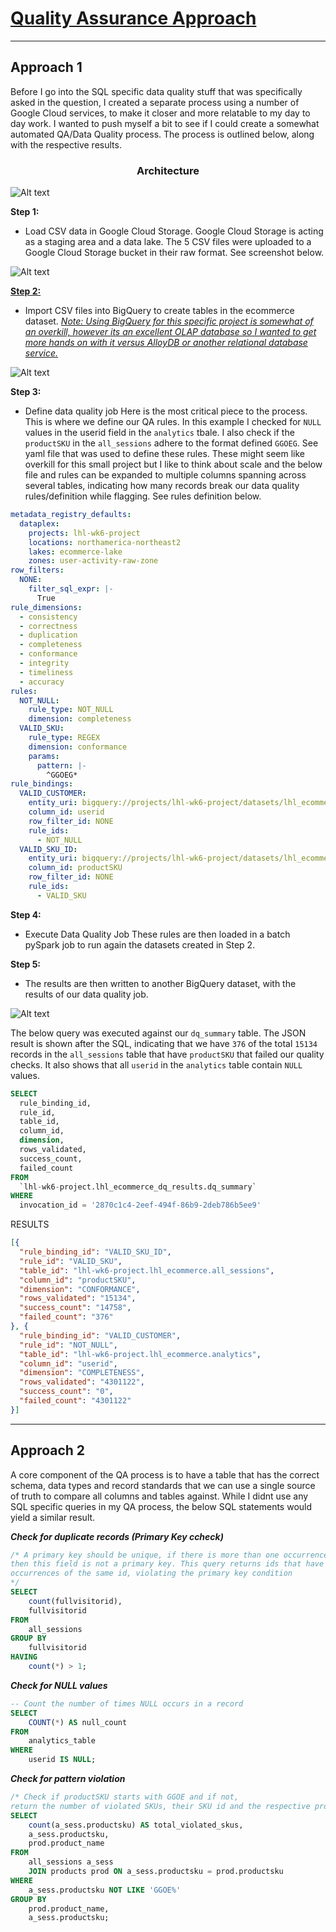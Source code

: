 # <u>Quality Assurance Approach</u>
---
## Approach 1

Before I go into the SQL specific data quality stuff that was specifically asked in the question, I created a separate process using a number of Google Cloud services, to make it closer and more relatable to my day to day work. I wanted to push myself a bit to see if I could create a somewhat automated QA/Data Quality process. The process is outlined below, along with the respective results.

### <p style="text-align: center;">Architecture

![Alt text](/data_quality/qa_architecture.png)


**Step 1:**
- Load CSV data in Google Cloud Storage.
Google Cloud Storage is acting as a staging area and a data lake. The 5 CSV files were uploaded to a Google Cloud Storage bucket in their raw format. See screenshot below. 

![Alt text](/data_quality/raw_files_gcs.png)

<u>**Step 2:**</u>
- Import CSV files into BigQuery to create tables in the ecommerce dataset.
<u>*Note: Using BigQuery for this specific project is somewhat of an overkill, however its an excellent OLAP database so I wanted to get more hands on with it versus AlloyDB or another relational database service.*</u>

![Alt text](/data_quality/bq_tables.png)


**Step 3:**
- Define data quality job
Here is the most critical piece to the process. This is where we define our QA rules. In this example I checked for `NULL` values in the userid field in the `analytics` tbale. I also check if the `productSKU` in the `all_sessions` adhere to the format defined `GGOEG`. See yaml file that was used to define these rules. These might seem like overkill for this small project but I like to think about scale and the below file and rules can be expanded to multiple columns spanning across several tables, indicating how many records break our data quality rules/definition while flagging. See rules definition below.

```yaml
metadata_registry_defaults:
  dataplex:
    projects: lhl-wk6-project
    locations: northamerica-northeast2
    lakes: ecommerce-lake
    zones: user-activity-raw-zone
row_filters:
  NONE:
    filter_sql_expr: |-
      True
rule_dimensions:
  - consistency
  - correctness
  - duplication
  - completeness
  - conformance
  - integrity
  - timeliness
  - accuracy
rules:
  NOT_NULL:
    rule_type: NOT_NULL
    dimension: completeness
  VALID_SKU:
    rule_type: REGEX
    dimension: conformance
    params:
      pattern: |-
        ^GGOEG*
rule_bindings:
  VALID_CUSTOMER:
    entity_uri: bigquery://projects/lhl-wk6-project/datasets/lhl_ecommerce/tables/analytics
    column_id: userid
    row_filter_id: NONE
    rule_ids:
      - NOT_NULL
  VALID_SKU_ID:
    entity_uri: bigquery://projects/lhl-wk6-project/datasets/lhl_ecommerce/tables/all_sessions
    column_id: productSKU
    row_filter_id: NONE
    rule_ids:
      - VALID_SKU
```

**Step 4:**
- Execute Data Quality Job
These rules are then loaded in a batch pySpark job to run again the datasets created in Step 2.

**Step 5:**
- The results are then written to another BigQuery dataset, with the results of our data quality job.

![Alt text](/data_quality/dq_results.png)

The below query was executed against our `dq_summary` table. The JSON result is shown after the SQL, indicating that we have `376` of the total `15134` records in the `all_sessions` table that have `productSKU` that failed our quality checks. It also shows that all `userid` in the `analytics` table contain `NULL` values.

```sql
SELECT
  rule_binding_id,
  rule_id,
  table_id,
  column_id,
  dimension,
  rows_validated,
  success_count,
  failed_count
FROM
  `lhl-wk6-project.lhl_ecommerce_dq_results.dq_summary`
WHERE
  invocation_id = '2870c1c4-2eef-494f-86b9-2deb786b5ee9'
```

RESULTS

```json
[{
  "rule_binding_id": "VALID_SKU_ID",
  "rule_id": "VALID_SKU",
  "table_id": "lhl-wk6-project.lhl_ecommerce.all_sessions",
  "column_id": "productSKU",
  "dimension": "CONFORMANCE",
  "rows_validated": "15134",
  "success_count": "14758",
  "failed_count": "376"
}, {
  "rule_binding_id": "VALID_CUSTOMER",
  "rule_id": "NOT_NULL",
  "table_id": "lhl-wk6-project.lhl_ecommerce.analytics",
  "column_id": "userid",
  "dimension": "COMPLETENESS",
  "rows_validated": "4301122",
  "success_count": "0",
  "failed_count": "4301122"
}]
```
---
## Approach 2

A core component of the QA process is to have a table that has the correct schema, data types and record standards that we can use a single source of truth to compare all columns and tables against. While I didnt use any SQL specific queries in my QA process, the below SQL statements would yield a similar result. 



***Check for duplicate records (Primary Key ccheck)***
```sql
/* A primary key should be unique, if there is more than one occurrence of the key/id
then this field is not a primary key. This query returns ids that have multiple 
occurrences of the same id, violating the primary key condition
*/
SELECT
    count(fullvisitorid),
    fullvisitorid
FROM
    all_sessions
GROUP BY
    fullvisitorid
HAVING
    count(*) > 1;
```


***Check for NULL values***
```sql
-- Count the number of times NULL occurs in a record
SELECT
    COUNT(*) AS null_count
FROM
    analytics_table
WHERE
    userid IS NULL;
```



***Check for pattern violation***

```sql
/* Check if productSKU starts with GGOE and if not, 
return the number of violated SKUs, their SKU id and the respective productnames*/
SELECT
    count(a_sess.productsku) AS total_violated_skus,
    a_sess.productsku,
    prod.product_name
FROM
    all_sessions a_sess
    JOIN products prod ON a_sess.productsku = prod.productsku
WHERE
    a_sess.productsku NOT LIKE 'GGOE%'
GROUP BY
    prod.product_name,
    a_sess.productsku;
```
